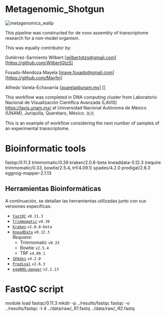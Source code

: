 # Metagenomic_Shotgun
![metagenomics_wallp](https://github.com/user-attachments/assets/e5932edc-178d-4655-a24d-49a003e845b0)

This pipeline was constructed for de novo assembly of transcriptome research for a non-model organism.

This was equally contributor by:

Gutiérrez-Sarmiento Wilbert [wilbertgtzs@gmail.com] [https://github.com/WilbertGtzS]

Fosado-Mendoza Mayela [maye.fosado@gmail.com] [https://github.com/Mayfm]

Alfredo Varela-Echavarría [avarela@unam.mx] []

This workflow was completed in DNA computing cluster from Laboratorio Nacional de Visualización Científica Avanzada (LAVIS) https://lavis.unam.mx/ at Universidad Nacional Autónoma de México (UNAM), Juriquilla, Querétaro, México. 🇲🇽

This is an example of workflow considering the next number of samples of an experimental transcriptome.

# Bioinformatic tools
fastqc/0.11.3
trimmomatic/0.39
kraken/2.0.8-beta
kneaddata-0.12.3 (require trimmomatic/0.33, bowtie/2.5.4, trf/4.09.1)
spades/4.2.0
prodigal/2.6.3
eggnog-mapper-2.1.13 

## Herramientas Bioinformáticas

A continuación, se detallan las herramientas utilizadas junto con sus versiones específicas:
- [`FastQC`](https://www.bioinformatics.babraham.ac.uk/projects/fastqc/) `v0.11.3`
- [`Trimmomatic`](http://www.usadellab.org/cms/?page=trimmomatic) `v0.39`
- [`Kraken`](https://ccb.jhu.edu/software/kraken2/) `v2.0.8-beta`
- [`KneadData`](https://huttenhower.sph.harvard.edu/kneaddata/) `v0.12.3`  
  _Requiere_:  
  - Trimmomatic `v0.33`  
  - Bowtie `v2.5.4`  
  - TRF `v4.09.1`
- [`SPAdes`](https://cab.spbu.ru/software/spades/) `v4.2.0`
- [`Prodigal`](https://github.com/hyattpd/Prodigal) `v2.6.3`
- [`eggNOG-mapper`](http://eggnog-mapper.embl.de/) `v2.1.13`



# FastQC script
module load fastqc/0.11.3
mkdir -p ../results/fastqc
fastqc -o ../results/fastqc -t 4 ../data/raw/*_R1*.fastq ../data/raw/*_R2*.fastq
